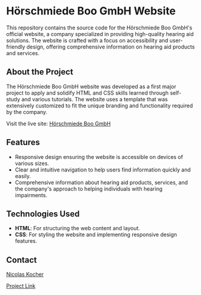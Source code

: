 # Hörschmiede Boo GmbH Website

This repository contains the source code for the Hörschmiede Boo GmbH's official website, a company specialized in providing high-quality hearing aid solutions. The website is crafted with a focus on accessibility and user-friendly design, offering comprehensive information on hearing aid products and services.

## About the Project

The Hörschmiede Boo GmbH website was developed as a first major project to apply and solidify HTML and CSS skills learned through self-study and various tutorials. The website uses a template that was extensively customized to fit the unique branding and functionality required by the company.

Visit the live site: [Hörschmiede Boo GmbH](https://www.hoerschmiede-boo.ch/)

## Features

- Responsive design ensuring the website is accessible on devices of various sizes.
- Clear and intuitive navigation to help users find information quickly and easily.
- Comprehensive information about hearing aid products, services, and the company's approach to helping individuals with hearing impairments.

## Technologies Used

- **HTML**: For structuring the web content and layout.
- **CSS**: For styling the website and implementing responsive design features.

## Contact

[Nicolas Kocher](https://www.linkedin.com/in/nicolaskocher/)

[Project Link](https://github.com/NicolasKocher/Simple-Lead-Tracker)

